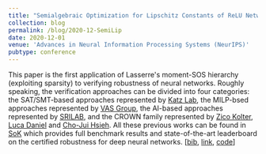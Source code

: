 ```yaml
---
title: "Semialgebraic Optimization for Lipschitz Constants of ReLU Networks"
collection: blog
permalink: /blog/2020-12-SemiLip
date: 2020-12-01
venue: 'Advances in Neural Information Processing Systems (NeurIPS)'
pubtype: conference
---
```


This paper is the first application of Lasserre's moment-SOS hierarchy (exploiting sparsity) to verifying robustness of neural networks. Roughly speaking, the verification approaches can be divided into four categories: the SAT/SMT-based approaches represented by [Katz Lab](https://www.katz-lab.com/), the MILP-bsed approaches represented by [VAS Group](https://vas.doc.ic.ac.uk/), the AI-based approaches represented by [SRILAB](https://safeai.ethz.ch/), and the CROWN family represented by [Zico Kolter](https://zicokolter.com/), [Luca Daniel](http://www.mit.edu/~dluca/) and [Cho-Jui Hsieh](http://web.cs.ucla.edu/~chohsieh/). All these previous works can be found in [SoK](https://sokcertifiedrobustness.github.io/) which provides full benchmark results and state-of-the-art leaderboard on the certified robustness for deep neural networks. 
[[bib](https://tongchen779.github.io/ref/2020-12-SemiLip.bib),
[link](https://proceedings.neurips.cc/paper_files/paper/2020/file/,dea9ddb25cbf2352cf4dec30222a02a5-Paper.pdf),
[code](https://github.com/TongCHEN779/CertDNN)]